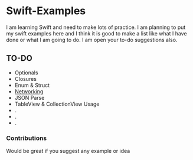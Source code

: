 # Swift-Examples

I am learning Swift and need to make lots of practice. I am planning to put my swift examples here and I think it is good to make a list like what I have done or what I am going to do. 
I am open your to-do suggestions also.



## TO-DO

* Optionals
* Closures
* Enum & Struct
* [Networking](networking.md)
* JSON Parse
* TableView & CollectionView Usage
* .
* .
* .


### Contributions
Would be great if you suggest any example or idea
